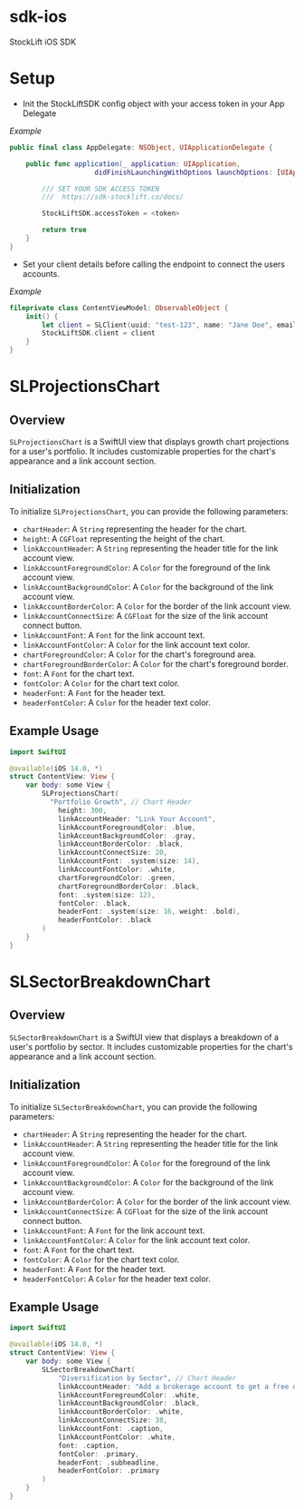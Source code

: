 # sdk-ios

StockLift iOS SDK

# Setup

- Init the StockLiftSDK config object with your access token in your App Delegate

_Example_

```swift
public final class AppDelegate: NSObject, UIApplicationDelegate {

    public func application(_ application: UIApplication,
                     didFinishLaunchingWithOptions launchOptions: [UIApplication.LaunchOptionsKey : Any]? = nil) -> Bool {

        /// SET YOUR SDK ACCESS TOKEN
        ///  https://sdk-stocklift.co/docs/

        StockLiftSDK.accessToken = <token>

        return true
    }
}
```

- Set your client details before calling the endpoint to connect the users accounts.

_Example_

```swift
fileprivate class ContentViewModel: ObservableObject {
    init() {
        let client = SLClient(uuid: "test-123", name: "Jane Doe", email: "test@test.com")
        StockLiftSDK.client = client
    }
}

```

# SLProjectionsChart

## Overview

`SLProjectionsChart` is a SwiftUI view that displays growth chart projections for a user's portfolio. It includes customizable properties for the chart's appearance and a link account section.

## Initialization

To initialize `SLProjectionsChart`, you can provide the following parameters:

- `chartHeader`: A `String` representing the header for the chart.
- `height`: A `CGFloat` representing the height of the chart.
- `linkAccountHeader`: A `String` representing the header title for the link account view.
- `linkAccountForegroundColor`: A `Color` for the foreground of the link account view.
- `linkAccountBackgroundColor`: A `Color` for the background of the link account view.
- `linkAccountBorderColor`: A `Color` for the border of the link account view.
- `linkAccountConnectSize`: A `CGFloat` for the size of the link account connect button.
- `linkAccountFont`: A `Font` for the link account text.
- `linkAccountFontColor`: A `Color` for the link account text color.
- `chartForegroundColor`: A `Color` for the chart's foreground area.
- `chartForegroundBorderColor`: A `Color` for the chart's foreground border.
- `font`: A `Font` for the chart text.
- `fontColor`: A `Color` for the chart text color.
- `headerFont`: A `Font` for the header text.
- `headerFontColor`: A `Color` for the header text color.

## Example Usage

```swift
import SwiftUI

@available(iOS 14.0, *)
struct ContentView: View {
    var body: some View {
        SLProjectionsChart(
          "Portfolio Growth", // Chart Header
            height: 300,
            linkAccountHeader: "Link Your Account",
            linkAccountForegroundColor: .blue,
            linkAccountBackgroundColor: .gray,
            linkAccountBorderColor: .black,
            linkAccountConnectSize: 20,
            linkAccountFont: .system(size: 14),
            linkAccountFontColor: .white,
            chartForegroundColor: .green,
            chartForegroundBorderColor: .black,
            font: .system(size: 12),
            fontColor: .black,
            headerFont: .system(size: 16, weight: .bold),
            headerFontColor: .black
        )
    }
}

```

# SLSectorBreakdownChart

## Overview

`SLSectorBreakdownChart` is a SwiftUI view that displays a breakdown of a user's portfolio by sector. It includes customizable properties for the chart's appearance and a link account section.

## Initialization

To initialize `SLSectorBreakdownChart`, you can provide the following parameters:

- `chartHeader`: A `String` representing the header for the chart.
- `linkAccountHeader`: A `String` representing the header title for the link account view.
- `linkAccountForegroundColor`: A `Color` for the foreground of the link account view.
- `linkAccountBackgroundColor`: A `Color` for the background of the link account view.
- `linkAccountBorderColor`: A `Color` for the border of the link account view.
- `linkAccountConnectSize`: A `CGFloat` for the size of the link account connect button.
- `linkAccountFont`: A `Font` for the link account text.
- `linkAccountFontColor`: A `Color` for the link account text color.
- `font`: A `Font` for the chart text.
- `fontColor`: A `Color` for the chart text color.
- `headerFont`: A `Font` for the header text.
- `headerFontColor`: A `Color` for the header text color.

## Example Usage

```swift
import SwiftUI

@available(iOS 14.0, *)
struct ContentView: View {
    var body: some View {
        SLSectorBreakdownChart(
            "Diversification by Sector", // Chart Header
            linkAccountHeader: "Add a brokerage account to get a free detailed breakdown of your investments",
            linkAccountForegroundColor: .white,
            linkAccountBackgroundColor: .black,
            linkAccountBorderColor: .white,
            linkAccountConnectSize: 38,
            linkAccountFont: .caption,
            linkAccountFontColor: .white,
            font: .caption,
            fontColor: .primary,
            headerFont: .subheadline,
            headerFontColor: .primary
        )
    }
}
```
